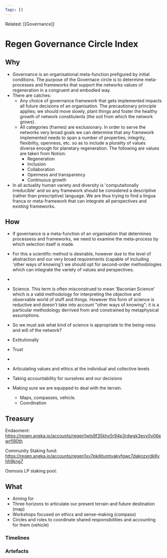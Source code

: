 ```yaml
---
Tags: []
---
```

Related: [[Governance]]
# Regen Governance Circle Index

## Why
- Governance is an organisational meta-function prefigured by initial conditions. The purpose of the Governace circle is to determine meta-processes and frameworks that support the networks values of regeneration in a congruent and embodied way. 
- There are catches:
	- Any choice of governance framework that gets implemented impacts all future decisions of an organisation. The precautionary principle applies; we should move slowly, plant things and foster the healthy growth of network constituients (the soil from which the network grows).
	- All categories (frames) are exclusionary. In order to serve the networks very broad goals we can determine that any framework implemented needs to span a number of properties; integrity, flexibility, openness, etc. so as to include a plurality of values diverse enough for planetary regeneration. The following are values are taken from Notion:
		- Regeneration
		- Inclusion
		- Collaboration
		- Openness and transparency
		- Continuous growth
- In all actuality human variety and diversity is 'computaitonally irreducible' and so any framework should be considered a descriptive (rather than prescriptive) language. We are thus trying to find a lingua franca or meta-framework that can integrate all perspectives and existing frameworks. 
 
## How
- If governance is a meta-function of an organisation that determines processess and frameworks, we need to examine the meta-process by which selection itself is made.
- For this a scientific method is desirable, however due to the level of abstraction and our very broad requirements (capable of including 'other ways of knowing') we should opt for second-order methodologies which can integrate the variety of values and perspectives. 
- 



- Science. This term is often misconstrued to mean 'Baconian Science' which is a valid methodology for interpreting the objective and observable world of stuff and things. However this form of science is reductive and doesn't take into account "other ways of knowing"; it is a particular methodology derrived from and constrained by metaphysical assumptions.  

-  So we must ask what kind of science is appropriate to the being-ness and will of the network? 


- Extitutionally
- Trust
- 


- Articulating values and ethics at the individual and collective levels
- Taking accountability for ourselves and our decisions
- Making sure we are equipped to deal with the terrain. 
	- Maps, compasses, vehicle. 
	- Coordination



## Treasury

Endaoment:
https://regen.aneka.io/accounts/regen1wts9f35khx5r94p3rdwgk3evv0v06ewrfl90th


Community Staking fund:
https://regen.aneka.io/accounts/regen1xv7pkdjtumtvakyfgwc7daknzxrdk8yhh9kng7

Osmosis LP staking pool:

## What 
- Aiming for 
- Three horizons to articulate our present terrain and future destination (map)
- Workshops focused on ethics and sense-making (compass)
- Circles and roles to coordinate shared responsibilities and accounting for them (vehicle)




### Timelines
### Artefacts